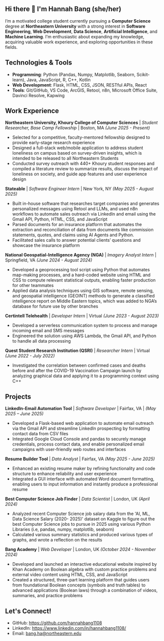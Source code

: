 ## Hi there 👋 I'm Hannah Bang (she/her)

I’m a motivated college student currently pursuing a **Computer Science** degree at **Northeastern University** with a strong interest in **Software Engineering**, **Web Development**, **Data Science**, **Artificial Intelligence**, and **Machine Learning**. I'm enthusiastic about expanding my knowledge, acquiring valuable work experience, and exploring opportunities in these fields.

## Technologies & Tools

- **Programming**: Python (Pandas, Numpy, Matplotlib, Seaborn, Scikit-learn), Java, JavaScript, R, C++, Kotlin
- **Web Development**: Flask, HTML, CSS, JSON, RESTful APIs, React
- **Tools**: Git/GitHub, VS Code, ArcGIS, Retool, n8n, Microsoft Office Suite, Davinci Resolve, Kapwing

## Work Experience

**Northeastern University, Khoury College of Computer Sciences** | _Student Researcher, Base Camp Fellowship_ | Boston, MA _(June 2025 - Present)_    

- Selected for a competitive, faculty-mentored fellowship designed to provide early-stage research experience
- Designed a full-stack web/mobile application to address student loneliness on campus based on survey-driven insights, which is intended to be released to all Northeastern Students
- Conducted survey outreach with 440+ Khoury student responses and compiled a literature review to summarize results, discuss the impact of loneliness on society, and guide app features and user experience design

**Stateable** | _Software Engineer Intern_ | New York, NY _(May 2025 - August 2025)_     

- Built in-house software that researches target companies and generates personalized messages using Retool and LLMs, and used n8n workflows to automate sales outreach via LinkedIn and email using the Gmail API, Python, HTML, CSS, and JavaScript
- Parsed documents for an insurance platform that automates the extraction and reconciliation of data from documents like commission statements, quotes, and claims using AI Agents and Python.
- Facilitated sales calls to answer potential clients’ questions and showcase the insurance platform

**National Geospatial-Intelligence Agency (NGA)** | _Imagery Analyst Intern_ | Springfield, VA _(June 2024 - August 2024)_             

- Developed a geoprocessing tool script using Python that automates map-making processes, and a hard-coded website using HTML and CSS to compute relevant statistical outputs, enabling faster production for other teammates
- Applied data analysis techniques using GIS software, remote sensing, and geospatial intelligence (GEOINT) methods to generate a classified intelligence report on Middle Eastern topics, which was added to NGA’s database for future use by other branches
                                                                                                                           
**Certintell Telehealth** | _Developer Intern_ | Virtual _(June 2023 - August 2023)_    

- Developed a serverless communication system to process and manage incoming email and SMS messages
- Engineered the solution using AWS Lambda, the Gmail API, and Python to handle all data processing

**Quest Student Research Institution (QSRI)** | _Researcher Intern_ | Virtual _(June 2022 - July 2022)_                                

- Investigated the correlation between confirmed cases and deaths before and after the COVID-19 Vaccination Campaign launch by analyzing graphical data and applying it to a programming context using C++

## Projects

**LinkedIn-Email Automation Tool** | _Software Developer_ | Fairfax, VA | _(May 2025 – June 2025)_  
- Developed a Flask-based web application to automate email outreach via the Gmail API and streamline LinkedIn prospecting by formatting contact data from CSV files
- Integrated Google Cloud Console and pandas to securely manage credentials, process contact data, and enable personalized email campaigns with user-friendly web routes and interfaces

**Resume Builder Tool** | _Data Analyst_ | Fairfax, VA _(May 2025 - June 2025)_

- Enhanced an existing resume maker by refining functionality and code structure to enhance reliability and user experience
- Integrated a GUI interface with automated Word document formatting, enabling users to input information and instantly produce a professional resume

**Best Computer Science Job Finder** | _Data Scientist_ | London, UK _(April 2024)_

- Analyzed recent Computer Science job salary data from the 'AI, ML, Data Science Salary (2020- 2025)' dataset on Kaggle to figure out the best Computer Science jobs to pursue in 2025 using various Python Libraries (i.e, pandas, numpy, matplotlib, seaborn)
- Calculated various summary statistics and produced various types of graphs, and wrote a reflection on the results

**Bang Academy** | _Web Developer_ | London, UK _(October 2024 - November 2024)_

- Developed and launched an interactive educational website inspired by Khan Academy on Boolean algebra with custom practice problems and external video content using HTML, CSS, and JavaScript
- Created a structured, three-part learning platform that guides users from foundational Boolean concepts (symbols and truth tables) to advanced applications (Boolean laws) through a combination of videos, summaries, and practice problems

## Let's Connect!

- GitHub: https://github.com/hannahbang1108
- LinkedIn: https://www.linkedin.com/in/hannahbang1108/
- Email: bang.ha@northeastern.edu
